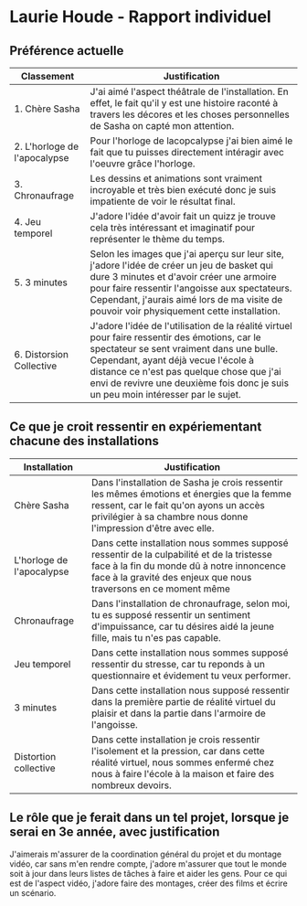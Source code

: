 # Laurie Houde - Rapport individuel

##  Préférence actuelle

| Classement | Justification |
| ----------- | ----------- |
| 1. Chère Sasha | J'ai aimé l'aspect théâtrale de l'installation. En effet, le fait qu'il y est une histoire raconté à travers les décores et les choses personnelles de Sasha on capté mon attention. |
| 2. L'horloge de l'apocalypse | Pour l'horloge de lacopcalypse j'ai bien aimé le fait que tu puisses directement intéragir avec l'oeuvre grâce l'horloge. |
| 3. Chronaufrage | Les dessins et animations sont vraiment incroyable et très bien exécuté donc je suis impatiente de voir le résultat final. |
| 4. Jeu temporel | J'adore l'idée d'avoir fait un quizz je trouve cela très intéressant et imaginatif pour représenter le thème du temps. |
| 5. 3 minutes |  Selon les images que j'ai aperçu sur leur site, j'adore l'idée de créer un jeu de basket qui dure 3 minutes et d'avoir créer une armoire pour faire ressentir l'angoisse aux spectateurs. Cependant, j'aurais aimé lors de ma visite de pouvoir voir physiquement cette installation. |
| 6. Distorsion Collective| J'adore l'idée de l'utilisation de la réalité virtuel pour faire ressentir des émotions, car le spectateur se sent vraiment dans une bulle. Cependant, ayant déjà vecue l'école à distance ce n'est pas quelque chose que j'ai envi de revivre une deuxième fois donc je suis un peu moin intéresser par le sujet.|

##  Ce que je croit ressentir en expériementant chacune des installations

| Installation | Justification |
| ----------- | ----------- |
| Chère Sasha | Dans l'installation de Sasha je crois ressentir les mêmes émotions et énergies que la femme ressent, car le fait qu'on ayons un accès privilégier à sa chambre nous donne l'impression d'être avec elle. |
| L'horloge de l'apocalypse| Dans cette installation nous sommes supposé ressentir de la culpabilité et de la tristesse face à la fin du monde dû à notre innoncence face à la gravité des enjeux que nous traversons en ce moment même |
| Chronaufrage  | Dans l'installation de chronaufrage, selon moi, tu es supposé ressentir un sentiment d'impuissance, car tu désires aidé la jeune fille, mais tu n'es pas capable.   |
| Jeu temporel |Dans cette installation nous sommes supposé ressentir du stresse, car tu reponds à un questionnaire et évidement tu veux performer. |
|  3 minutes  | Dans cette installation nous supposé ressentir dans la première partie de réalité virtuel du plaisir et dans la partie dans l'armoire de l'angoisse. |
| Distortion collective | Dans cette installation je crois ressentir l'isolement et la pression, car dans cette réalité virtuel, nous sommes enfermé chez nous à faire l'école à la maison et faire des nombreux devoirs. |

##  Le rôle que je ferait dans un tel projet, lorsque je serai en 3e année, avec justification

J'aimerais m'assurer de la coordination général du projet et du montage vidéo, car sans m'en rendre compte, j'adore m'assurer que tout le monde soit à jour dans leurs listes de tâches à faire et aider les gens. Pour ce qui est de l'aspect vidéo, j'adore faire des montages, créer des films et écrire un scénario. 
